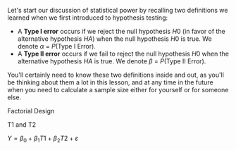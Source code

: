 Let's start our discussion of statistical power by recalling two definitions we learned when we first introduced to hypothesis testing:

- A **Type I error** occurs if we reject the null hypothesis *H*0 (in favor of the alternative hypothesis *HA*) when the null hypothesis *H*0 is true. We denote *α* = *P*(Type I Error).
- A **Type II error** occurs if we fail to reject the null hypothesis *H*0 when the alternative hypothesis *HA* is true. We denote *β* = *P*(Type II Error).

You'll certainly need to know these two definitions inside and out, as you'll be thinking about them a lot in this lesson, and at any time in the future when you need to calculate a sample size either for yourself or for someone else.





Factorial Design

T1 and T2

$Y = \beta_0 + \beta_1T1 + \beta_2T2 +\varepsilon$